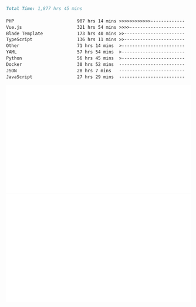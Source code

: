 <!--START_SECTION:waka-->

```markdown
Total Time: 1,877 hrs 45 mins

PHP                        907 hrs 14 mins >>>>>>>>>>>>-------------   46.55 %
Vue.js                     321 hrs 54 mins >>>>---------------------   16.52 %
Blade Template             173 hrs 40 mins >>-----------------------   08.91 %
TypeScript                 136 hrs 11 mins >>-----------------------   06.99 %
Other                      71 hrs 14 mins  >------------------------   03.66 %
YAML                       57 hrs 54 mins  >------------------------   02.97 %
Python                     56 hrs 45 mins  >------------------------   02.91 %
Docker                     30 hrs 52 mins  -------------------------   01.58 %
JSON                       28 hrs 7 mins   -------------------------   01.44 %
JavaScript                 27 hrs 29 mins  -------------------------   01.41 %
```

<!--END_SECTION:waka-->
<p align="center">
    <img src="https://raw.githubusercontent.com/rjp2525/rjp2525/output/generated/overview.svg">
    <img src="https://raw.githubusercontent.com/rjp2525/rjp2525/output/generated/languages.svg">
</p>
